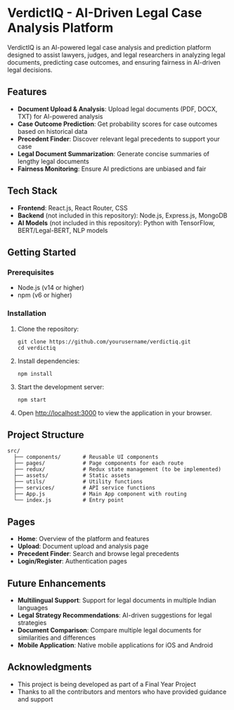 # VerdictIQ - AI-Driven Legal Case Analysis Platform

VerdictIQ is an AI-powered legal case analysis and prediction platform designed to assist lawyers, judges, and legal researchers in analyzing legal documents, predicting case outcomes, and ensuring fairness in AI-driven legal decisions.

## Features

- **Document Upload & Analysis**: Upload legal documents (PDF, DOCX, TXT) for AI-powered analysis
- **Case Outcome Prediction**: Get probability scores for case outcomes based on historical data
- **Precedent Finder**: Discover relevant legal precedents to support your case
- **Legal Document Summarization**: Generate concise summaries of lengthy legal documents
- **Fairness Monitoring**: Ensure AI predictions are unbiased and fair

## Tech Stack

- **Frontend**: React.js, React Router, CSS
- **Backend** (not included in this repository): Node.js, Express.js, MongoDB
- **AI Models** (not included in this repository): Python with TensorFlow, BERT/Legal-BERT, NLP models

## Getting Started

### Prerequisites

- Node.js (v14 or higher)
- npm (v6 or higher)

### Installation

1. Clone the repository:
   ```
   git clone https://github.com/yourusername/verdictiq.git
   cd verdictiq
   ```

2. Install dependencies:
   ```
   npm install
   ```

3. Start the development server:
   ```
   npm start
   ```

4. Open [http://localhost:3000](http://localhost:3000) to view the application in your browser.

## Project Structure

```
src/
  ├── components/       # Reusable UI components
  ├── pages/            # Page components for each route
  ├── redux/            # Redux state management (to be implemented)
  ├── assets/           # Static assets
  ├── utils/            # Utility functions
  ├── services/         # API service functions
  ├── App.js            # Main App component with routing
  └── index.js          # Entry point
```

## Pages

- **Home**: Overview of the platform and features
- **Upload**: Document upload and analysis page
- **Precedent Finder**: Search and browse legal precedents
- **Login/Register**: Authentication pages

## Future Enhancements

- **Multilingual Support**: Support for legal documents in multiple Indian languages
- **Legal Strategy Recommendations**: AI-driven suggestions for legal strategies
- **Document Comparison**: Compare multiple legal documents for similarities and differences
- **Mobile Application**: Native mobile applications for iOS and Android



## Acknowledgments

- This project is being developed as part of a Final Year Project
- Thanks to all the contributors and mentors who have provided guidance and support
